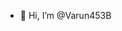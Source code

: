 - 👋 Hi, I’m @Varun453B


<!---
Varun453B/Varun453B is a ✨ special ✨ repository because its `README.md` (this file) appears on your GitHub profile.
You can click the Preview link to take a look at your changes.
--->
